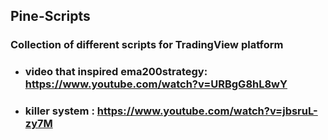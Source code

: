 ## Pine-Scripts

### Collection of different scripts for TradingView platform

* ### video that inspired ema200strategy: https://www.youtube.com/watch?v=URBgG8hL8wY

* ### killer system : https://www.youtube.com/watch?v=jbsruL-zy7M
